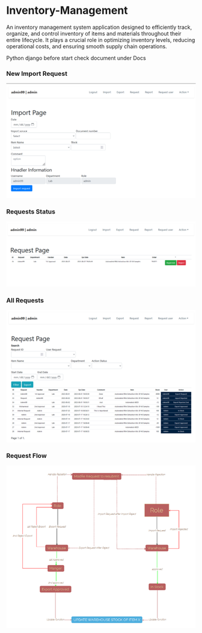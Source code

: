 # Inventory-Management
An inventory management system application designed to efficiently track, organize, and control inventory of items and materials throughout their entire lifecycle. It plays a crucial role in optimizing inventory levels, reducing operational costs, and ensuring smooth supply chain operations.

Python django
before start check document under Docs

### New Import Request 
![Screenshot](import.png)

### Requests Status 
![Screenshot](request-status-page.png)


### All Requests
![Screenshot](request.png)

### Request Flow
![Screenshot](flow.png)
